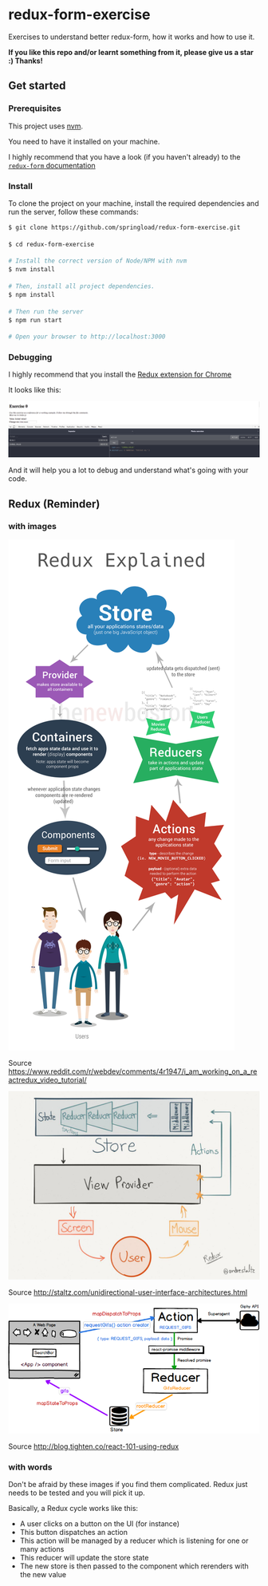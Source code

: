 # redux-form-exercise
Exercises to understand better redux-form, how it works and how to use it.

**If you like this repo and/or learnt something from it, please give us a star :) Thanks!**

## Get started

### Prerequisites

This project uses [nvm](https://github.com/creationix/nvm). 

You need to have it installed on your machine.

I highly recommend that you have a look (if you haven't already) to the [`redux-form` documentation](http://redux-form.com/6.5.0/docs/GettingStarted.md/)

### Install

To clone the project on your machine, install the required dependencies and run the server, follow these commands:

```sh
$ git clone https://github.com/springload/redux-form-exercise.git

$ cd redux-form-exercise

# Install the correct version of Node/NPM with nvm
$ nvm install

# Then, install all project dependencies.
$ npm install

# Then run the server
$ npm run start

# Open your browser to http://localhost:3000
```

### Debugging

I highly recommend that you install the [Redux extension for Chrome](https://chrome.google.com/webstore/detail/redux-devtools/lmhkpmbekcpmknklioeibfkpmmfibljd?hl=en)

It looks like this: 

![alt Extension image](./readme/extension.png)

And it will help you a lot to debug and understand what's going with your code.

## Redux (Reminder)

### with images

![alt Redux image](./readme/redux3.png)

Source https://www.reddit.com/r/webdev/comments/4r1947/i_am_working_on_a_reactredux_video_tutorial/

![alt Redux image](./readme/redux1.jpg)

Source http://staltz.com/unidirectional-user-interface-architectures.html

![alt Redux image](./readme/redux2.png)

Source http://blog.tighten.co/react-101-using-redux


### with words

Don't be afraid by these images if you find them complicated.
Redux just needs to be tested and you will pick it up.

Basically, a Redux cycle works like this:
- A user clicks on a button on the UI (for instance)
- This button dispatches an action
- This action will be managed by a reducer which is listening for one or many actions
- This reducer will update the store state
- The new store is then passed to the component which rerenders with the new value
